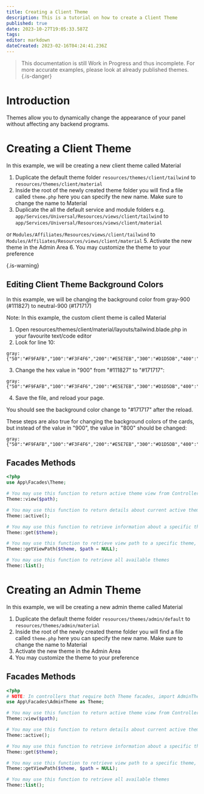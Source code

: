 ```yaml
---
title: Creating a Client Theme
description: This is a tutorial on how to create a Client Theme
published: true
date: 2023-10-27T19:05:33.587Z
tags: 
editor: markdown
dateCreated: 2023-02-16T04:24:41.236Z
---
```


> This documentation is still Work in Progress and thus incomplete. For more accurate examples, please look at already published themes.
{.is-danger}

# Introduction

Themes allow you to dynamically change the appearance of your panel without affecting any backend programs. 

# Creating a Client Theme
In this example, we will be creating a new client theme called Material 

1. Duplicate the default theme folder `resources/themes/client/tailwind` to `resources/themes/client/material`
2. Inside the root of the newly created theme folder you will find a file called `theme.php` here you can specify the new name. Make sure to change the name to Material
3. Duplicate the all the default service and module folders
e.g. `app/Services/Universal/Resources/views/client/tailwind` to `app/Services/Universal/Resources/views/client/material`

or
`Modules/Affiliates/Resources/views/client/tailwind` to `Modules/Affiliates/Resources/views/client/material`
5. Activate the new theme in the Admin Area
6. You may customize the theme to your preference

> 
{.is-warning}

## Editing Client Theme Background Colors
In this example, we will be changing the background color from gray-900 (#111827) to neutral-900 (#171717)

Note: In this example, the custom client theme is called Material

1. Open resources/themes/client/material/layouts/tailwind.blade.php in your favourite text/code editor
2. Look for line 10:
```
gray: {"50":"#F9FAFB","100":"#F3F4F6","200":"#E5E7EB","300":"#D1D5DB","400":"#9CA3AF","500":"#6B7280","600":"#4B5563","700":"#374151","800":"#1F2937","900":"#111827"},
```
3. Change the hex value in "900" from "#111827" to "#171717":
```
gray: {"50":"#F9FAFB","100":"#F3F4F6","200":"#E5E7EB","300":"#D1D5DB","400":"#9CA3AF","500":"#6B7280","600":"#4B5563","700":"#374151","800":"#1F2937","900":"#171717"},
```
4. Save the file, and reload your page.

You should see the background color change to "#171717" after the reload.


These steps are also true for changing the background colors of the cards, but instead of the value in "900", the value in "800" should be changed:
```
gray: {"50":"#F9FAFB","100":"#F3F4F6","200":"#E5E7EB","300":"#D1D5DB","400":"#9CA3AF","500":"#6B7280","600":"#4B5563","700":"#374151","800":"#262626","900":"#171717"},
```

## Facades Methods
```php
<?php
use App\Facades\Theme;

# You may use this function to return active theme view from Controller
Theme::view($path);

# You may use this function to return details about current active theme
Theme::active();

# You may use this function to retrieve information about a specific theme, if theme does not exists it will display the default theme
Theme::get($theme);

# You may use this function to retrieve view path to a specific theme, additionally you may pass optional variable $path to direct to a specific folder
Theme::getViewPath($theme, $path = NULL);

# You may use this function to retrieve all available themes
Theme::list();
```

# Creating an Admin Theme
In this example, we will be creating a new admin theme called Material 

1. Duplicate the default theme folder `resources/themes/admin/default` to `resources/themes/admin/material`
2. Inside the root of the newly created theme folder you will find a file called `theme.php` here you can specify the new name. Make sure to change the name to Material
3. Activate the new theme in the Admin Area
4. You may customize the theme to your preference

## Facades Methods
```php
<?php
# NOTE: In controllers that require both Theme facades, import AdminTheme without as Theme
use App\Facades\AdminTheme as Theme;

# You may use this function to return active theme view from Controller
Theme::view($path);

# You may use this function to return details about current active theme
Theme::active();

# You may use this function to retrieve information about a specific theme, if theme does not exists it will display the default theme
Theme::get($theme);

# You may use this function to retrieve view path to a specific theme, additionally you may pass optional variable $path to direct to a specific folder
Theme::getViewPath($theme, $path = NULL);

# You may use this function to retrieve all available themes
Theme::list();
```
